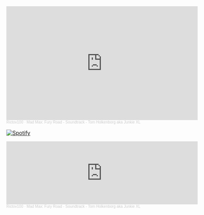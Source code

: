 <iframe width="100%" height="300" scrolling="no" frameborder="no" allow="autoplay" src="https://w.soundcloud.com/player/?url=https%3A//api.soundcloud.com/tracks/243659997&color=%23cacc96&auto_play=true&hide_related=false&show_comments=true&show_user=true&show_reposts=false&show_teaser=true&visual=true"></iframe><div style="font-size: 10px; color: #cccccc;line-break: anywhere;word-break: normal;overflow: hidden;white-space: nowrap;text-overflow: ellipsis; font-family: Interstate,Lucida Grande,Lucida Sans Unicode,Lucida Sans,Garuda,Verdana,Tahoma,sans-serif;font-weight: 100;"><a href="https://soundcloud.com/rictov100" title="Rictov100" target="_blank" style="color: #cccccc; text-decoration: none;">Rictov100</a> · <a href="https://soundcloud.com/rictov100/mad-max-fury-road-soundtrack-tom-holkenborg-aka-junkie-xl" title="Mad Max: Fury Road - Soundtrack - Tom Holkenborg aka Junkie XL" target="_blank" style="color: #cccccc; text-decoration: none;">Mad Max: Fury Road - Soundtrack - Tom Holkenborg aka Junkie XL</a></div>

[![Spotify](https://<vercel-domain>.vercel.app/api/spotify)](https://soundcloud.com/rictov100/mad-max-fury-road-soundtrack-tom-holkenborg-aka-junkie-xl)

<iframe width="100%" height="166" scrolling="no" frameborder="no" allow="autoplay" src="https://w.soundcloud.com/player/?url=https%3A//api.soundcloud.com/tracks/243659997&color=%23cacc96&auto_play=true&hide_related=false&show_comments=true&show_user=true&show_reposts=false&show_teaser=true"></iframe><div style="font-size: 10px; color: #cccccc;line-break: anywhere;word-break: normal;overflow: hidden;white-space: nowrap;text-overflow: ellipsis; font-family: Interstate,Lucida Grande,Lucida Sans Unicode,Lucida Sans,Garuda,Verdana,Tahoma,sans-serif;font-weight: 100;"><a href="https://soundcloud.com/rictov100" title="Rictov100" target="_blank" style="color: #cccccc; text-decoration: none;">Rictov100</a> · <a href="https://soundcloud.com/rictov100/mad-max-fury-road-soundtrack-tom-holkenborg-aka-junkie-xl" title="Mad Max: Fury Road - Soundtrack - Tom Holkenborg aka Junkie XL" target="_blank" style="color: #cccccc; text-decoration: none;">Mad Max: Fury Road - Soundtrack - Tom Holkenborg aka Junkie XL</a></div>

